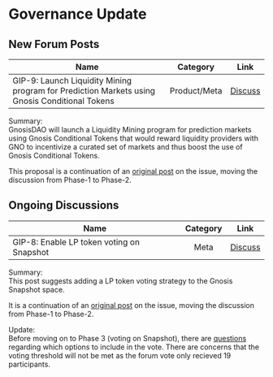 # Governance Update

## New Forum Posts

| Name          | Category      | Link   |
| ------------- |:-------------:| :-----:|
| GIP-9: Launch Liquidity Mining program for Prediction Markets using Gnosis Conditional Tokens | Product/Meta | [Discuss](https://forum.gnosis.io/t/gip-9-launch-liquidity-mining-program-for-prediction-markets-using-gnosis-conditional-tokens/1132) |

Summary:\
GnosisDAO will launch a Liquidity Mining program for prediction markets using Gnosis Conditional Tokens that would reward liquidity providers with GNO to incentivize a curated set of markets and thus boost the use of Gnosis Conditional Tokens.

This proposal is a continuation of an [original post](https://forum.gnosis.io/t/should-gnosisdao-launch-a-liquidity-mining-program-for-prediction-markets-using-gnosis-conditional-tokens/1109/5)
on the issue, moving the discussion from Phase-1 to Phase-2.

## Ongoing Discussions

| Name          | Category      | Link   |
| ------------- |:-------------:| :-----:|
| GIP-8: Enable LP token voting on Snapshot | Meta | [Discuss](https://forum.gnosis.io/t/gip-8-enable-lp-token-voting-on-snapshot/1116) |

Summary:\
This post suggests adding a LP token voting strategy to the Gnosis Snapshot space.

It is a continuation of an [original post](https://forum.gnosis.io/t/should-gnosisdao-allow-to-use-gno-locked-in-balancer-pools-for-voting-in-snapshot-proposals/902)
on the issue, moving the discussion from Phase-1 to Phase-2.

Update:\
Before moving on to Phase 3 (voting on Snapshot), there are [questions](https://forum.gnosis.io/t/gip-8-enable-lp-token-voting-on-snapshot/1116/8) regarding which options to include in the vote.
There are concerns that the voting threshold will not be met as the forum vote only recieved 19 participants.
